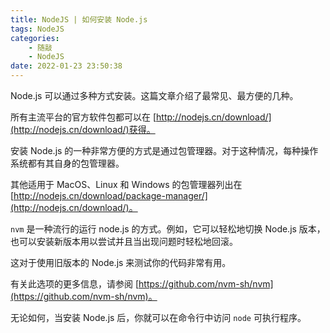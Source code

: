 ```yaml
---
title: NodeJS | 如何安装 Node.js
tags: NodeJS
categories:
    - 随敲
    - NodeJS
date: 2022-01-23 23:50:38
---
```


Node.js 可以通过多种方式安装。这篇文章介绍了最常见、最方便的几种。

所有主流平台的官方软件包都可以在 [http://nodejs.cn/download/](http://nodejs.cn/download/)获得。

安装 Node.js 的一种非常方便的方式是通过包管理器。对于这种情况，每种操作系统都有其自身的包管理器。

其他适用于 MacOS、Linux 和 Windows 的包管理器列出在 [http://nodejs.cn/download/package-manager/](http://nodejs.cn/download/)。

`nvm` 是一种流行的运行 node.js 的方式。例如，它可以轻松地切换 Node.js 版本，也可以安装新版本用以尝试并且当出现问题时轻松地回滚。

这对于使用旧版本的 Node.js 来测试你的代码非常有用。

有关此选项的更多信息，请参阅 [https://github.com/nvm-sh/nvm](https://github.com/nvm-sh/nvm)。

无论如何，当安装 Node.js 后，你就可以在命令行中访问 `node` 可执行程序。
